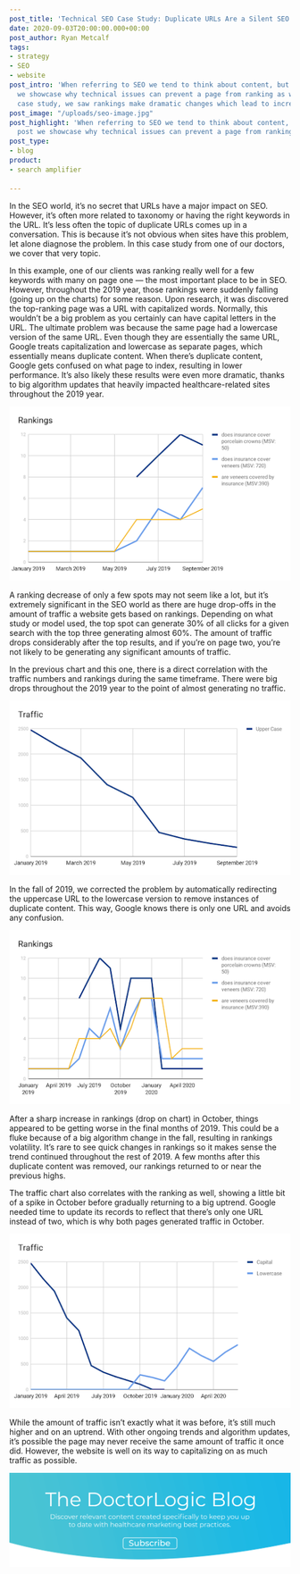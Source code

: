 ```yaml
---
post_title: 'Technical SEO Case Study: Duplicate URLs Are a Silent SEO Killer'
date: 2020-09-03T20:00:00.000+00:00
post_author: Ryan Metcalf
tags:
- strategy
- SEO
- website
post_intro: 'When referring to SEO we tend to think about content, but in this post
  we showcase why technical issues can prevent a page from ranking as well. In this
  case study, we saw rankings make dramatic changes which lead to increased performance. '
post_image: "/uploads/seo-image.jpg"
post_highlight: 'When referring to SEO we tend to think about content, but in this
  post we showcase why technical issues can prevent a page from ranking as well. '
post_type:
- blog
product:
- search amplifier

---
```

In the SEO world, it’s no secret that URLs have a major impact on SEO. However, it’s often more related to taxonomy or having the right keywords in the URL. It’s less often the topic of duplicate URLs comes up in a conversation. This is because it’s not obvious when sites have this problem, let alone diagnose the problem. In this case study from one of our doctors, we cover that very topic.

In this example, one of our clients was ranking really well for a few keywords with many on page one — the most important place to be in SEO. However, throughout the 2019 year, those rankings were suddenly falling (going up on the charts) for some reason. Upon research, it was discovered the top-ranking page was a URL with capitalized words. Normally, this wouldn’t be a big problem as you certainly can have capital letters in the URL. The ultimate problem was because the same page had a lowercase version of the same URL. Even though they are essentially the same URL, Google treats capitalization and lowercase as separate pages, which essentially means duplicate content. When there’s duplicate content, Google gets confused on what page to index, resulting in lower performance. It’s also likely these results were even more dramatic, thanks to big algorithm updates that heavily impacted healthcare-related sites throughout the 2019 year.

![](/uploads/rankings-chart-1.png)

A ranking decrease of only a few spots may not seem like a lot, but it’s extremely significant in the SEO world as there are huge drop-offs in the amount of traffic a website gets based on rankings. Depending on what study or model used, the top spot can generate 30% of all clicks for a given search with the top three generating almost 60%. The amount of traffic drops considerably after the top results, and if you’re on page two, you’re not likely to be generating any significant amounts of traffic.

In the previous chart and this one, there is a direct correlation with the traffic numbers and rankings during the same timeframe. There were big drops throughout the 2019 year to the point of almost generating no traffic.

![](/uploads/traffic-chart-1.png)

In the fall of 2019, we corrected the problem by automatically redirecting the uppercase URL to the lowercase version to remove instances of duplicate content. This way, Google knows there is only one URL and avoids any confusion.

![](/uploads/rankings-chart-2.png)

After a sharp increase in rankings (drop on chart) in October, things appeared to be getting worse in the final months of 2019. This could be a fluke because of a big algorithm change in the fall, resulting in rankings volatility. It’s rare to see quick changes in rankings so it makes sense the trend continued throughout the rest of 2019. A few months after this duplicate content was removed, our rankings returned to or near the previous highs.

The traffic chart also correlates with the ranking as well, showing a little bit of a spike in October before gradually returning to a big uptrend. Google needed time to update its records to reflect that there’s only one URL instead of two, which is why both pages generated traffic in October.

![](/uploads/traffic-chart-2.png)

While the amount of traffic isn’t exactly what it was before, it’s still much higher and on an uptrend. With other ongoing trends and algorithm updates, it’s possible the page may never receive the same amount of traffic it once did. However, the website is well on its way to capitalizing on as much traffic as possible.

[![Subcribe to the DoctorLogic Blog](/uploads/subscribeblog.png "Subcribe to the DoctorLogic Blog")](https://growth.doctorlogic.com/subscribe-to-the-blog?utm_campaign=Blog%20Subscriptions&utm_source=DoctorLogic%20Blog%20Post&utm_medium=DoctorLogic%20Blog%20CTA "Subcribe to the DoctorLogic Blog")